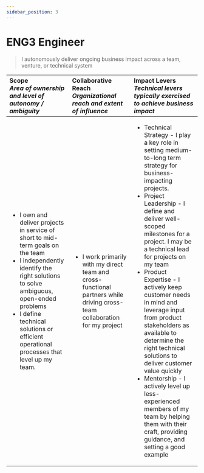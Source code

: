 ```yaml
---
sidebar_position: 3
---
```


# ENG3 Engineer

> I autonomously deliver ongoing business impact across a team, venture, or technical system

| **Scope** <br /> *Area of ownership and level of autonomy / ambiguity* | **Collaborative Reach** <br /> *Organizational reach and extent of influence* | **Impact Levers** <br /> *Technical levers typically exercised to achieve business impact* |
| :-------- | :-------- | :--------- |
| <ul><li>I own and deliver projects in service of short to mid-term goals on the team</li><li>I independently identify the right solutions to solve ambiguous, open-ended problems</li><li>I define technical solutions or efficient operational processes that level up my team.</li></ul> | <ul><li>I work primarily with my direct team and cross-functional partners while driving cross-team collaboration for my project</li></ul> | <ul><li>Technical Strategy - I play a key role in setting medium-to-long term strategy for business-impacting projects.</li><li>Project Leadership - I define and deliver well-scoped milestones for a project. I may be a technical lead for projects on my team</li><li>Product Expertise - I actively keep customer needs in mind and leverage input from product stakeholders as available to determine the right technical solutions to deliver customer value quickly</li><li>Mentorship - I actively level up less-experienced members of my team by helping them with their craft, providing guidance, and setting a good example</li></ul> |
